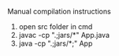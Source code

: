 Manual compilation instructions
1. open src folder in cmd
2. javac -cp ".;jars/*" App.java
3. java -cp ".;jars/*;" App